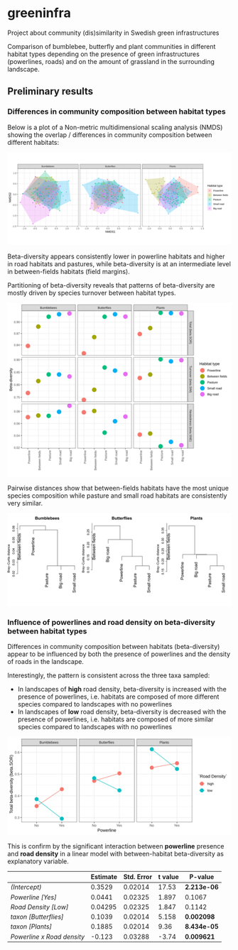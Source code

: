 # greeninfra
Project about community (dis)similarity in Swedish green infrastructures

Comparison of bumblebee, butterfly and plant communities in different habitat types depending on the presence of green infrastructures (powerlines, roads) and on the amount of grassland in the surrounding landscape. 

## Preliminary results

### Differences in community composition between habitat types

Below is a plot of a Non-metric multidimensional scaling analysis (NMDS) showing the overlap / differences in community composition between different habitats:

![NMDS](nmds_plot.svg)


Beta-diversity appears consistently lower in powerline habitats and higher in road habitats and pastures, while beta-diversity is at an intermediate level in between-fields habitats (field margins).

Partitioning of beta-diversity reveals that patterns of beta-diversity are mostly driven by species turnover between habitat types.

![Beta](beta.div_plot.svg)


Pairwise distances show that between-fields habitats have the most unique species composition while pasture and small road habitats are consistently very similar.

![Cluster](cluster.svg)


### Influence of powerlines and road density on beta-diversity between habitat types 

Differences in community composition between habitats (beta-diversity) appear to be influenced by both the presence of powerlines and the density of roads in the landscape.

Interestingly, the pattern is consistent across the three taxa sampled: 

* In landscapes of **high** road density, beta-diversity is increased with the presence of powerlines, i.e. habitats are composed of more different species compared to landscapes with no powerlines
* In landscapes of **low** road density, beta-diversity is decreased with the presence of powerlines, i.e. habitats are composed of more similar species compared to landscapes with no powerlines


![beta.by.landscape_plot](beta.by.landscape_plot.svg)


This is confirm by the significant interaction between **powerline** presence and **road density** in a linear model with between-habitat beta-diversity as explanatory variable.


|        &nbsp;                 | Estimate   |Std. Error   |t value   |P-value      |
|-------------------------------|------------|-------------|----------|-------------|
|*(Intercept)*                  | 0.3529     |0.02014      |17.53     |**2.213e-06**|
|*Powerline [Yes]*              | 0.0441     |0.02325      |1.897     |0.1067       |
|*Road Density [Low]*           | 0.04295    |0.02325      |1.847     |0.1142       |
|*taxon [Butterflies]*          | 0.1039     |0.02014      |5.158     |**0.002098** |
|*taxon [Plants]*               | 0.1885     |0.02014      |9.36      |**8.434e-05**|
|*Powerline x Road density*     | -0.123     |0.03288      |-3.74     |**0.009621** |
